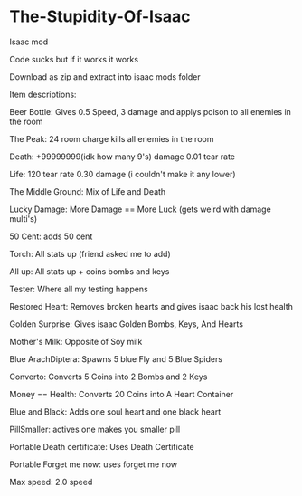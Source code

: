 # The-Stupidity-Of-Isaac
Isaac mod

Code sucks but if it works it works

Download as zip and extract into isaac mods folder

Item descriptions:

Beer Bottle: Gives 0.5 Speed, 3 damage and applys poison to all enemies in the room

The Peak: 24 room charge kills all enemies in the room

Death: +99999999(idk how many 9's) damage 0.01 tear rate

Life: 120 tear rate 0.30 damage (i couldn't make it any lower)

The Middle Ground: Mix of Life and Death

Lucky Damage: More Damage == More Luck (gets weird with damage multi's)

50 Cent: adds 50 cent

Torch: All stats up (friend asked me to add)

All up: All stats up + coins bombs and keys

Tester: Where all my testing happens

Restored Heart: Removes broken hearts and gives isaac back his lost health

Golden Surprise: Gives isaac Golden Bombs, Keys, And Hearts

Mother's Milk: Opposite of Soy milk

Blue ArachDiptera: Spawns 5 blue Fly and 5 Blue Spiders

Converto: Converts 5 Coins into 2 Bombs and 2 Keys

Money == Health: Converts 20 Coins into A Heart Container

Blue and Black: Adds one soul heart and one black heart

PillSmaller: actives one makes you smaller pill

Portable Death certificate: Uses Death Certificate

Portable Forget me now: uses forget me now

Max speed: 2.0 speed
